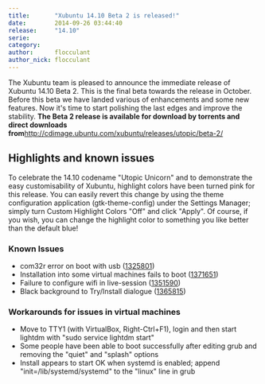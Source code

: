 ```yaml
---
title:       "Xubuntu 14.10 Beta 2 is released!"
date:        2014-09-26 03:44:40
release:     "14.10"
serie:       
category:    
author:      flocculant
author_nick: flocculant
---
```


The Xubuntu team is pleased to announce the immediate release of Xubuntu 14.10 Beta 2. This is the final beta towards the release in October. Before this beta we have landed various of enhancements and some new features. Now it's time to start polishing the last edges and improve the stability. **The Beta 2 release is available for download by torrents and direct downloads from**<http://cdimage.ubuntu.com/xubuntu/releases/utopic/beta-2/>

Highlights and known issues
---------------------------

To celebrate the 14.10 codename "Utopic Unicorn" and to demonstrate the easy customisability of Xubuntu, highlight colors have been turned pink for this release. You can easily revert this change by using the theme configuration application (gtk-theme-config) under the Settings Manager; simply turn Custom Highlight Colors "Off" and click "Apply". Of course, if you wish, you can change the highlight color to something you like better than the default blue!

### Known Issues

- com32r error on boot with usb ([1325801](https://bugs.launchpad.net/ubuntu/+source/casper/+bug/1325801))
- Installation into some virtual machines fails to boot ([1371651](https://bugs.launchpad.net/ubuntu/+source/lightdm/+bug/1371651))
- Failure to configure wifi in live-session ([1351590](https://bugs.launchpad.net/ubuntu/+source/network-manager/+bug/1351590))
- Black background to Try/Install dialogue ([1365815](https://bugs.launchpad.net/ubuntu/+source/xubuntu-default-settings/+bug/1365815))

### Workarounds for issues in virtual machines

- Move to TTY1 (with VirtualBox, Right-Ctrl+F1), login and then start lightdm with "sudo service lightdm start"
- Some people have been able to boot successfully after editing grub and removing the "quiet" and "splash" options
- Install appears to start OK when systemd is enabled; append "init=/lib/systemd/systemd" to the "linux" line in grub
